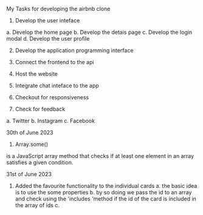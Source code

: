 <!-- Step1 -->
<!-- 20th of June 2023 -->
<!-- 
1. I developed the header
2. Created the card
3. Mock out the data 


 -->
My Tasks for developing the airbnb clone

1. Develop the user inteface
<!-- steps -->
a. Develop the home page
b. Develop the detais page
c. Develop the login modal
d. Develop the user profile

2. Develop the application programming interface

3. Connect the frontend to the api

4. Host the website

5. Integrate chat inteface to the app

6. Checkout for responsiveness

7. Check for feedback

a. Twitter
b. Instagram
c. Facebook

30th of June 2023

<!-- New method -->
1. Array.some()

 is a JavaScript array method that checks if at least one element in an array satisfies a given condition.

31st of June 2023
 
1. Added the favourite functionality to the individual cards
a. the basic idea is to use the some properties
b. by so doing we pass the id to an array and check using the 'includes 'method if the id of the card is included in the array of ids
c. 


<!-- country select -->
